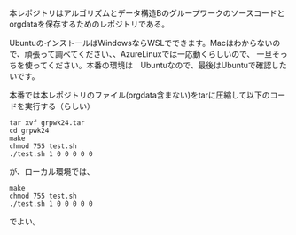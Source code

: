 本レポジトリはアルゴリズムとデータ構造Bのグループワークのソースコードとorgdataを保存するためのレポジトリである。  

UbuntuのインストールはWindowsならWSLでできます。Macはわからないので、頑張って調べてください、、AzureLinuxでは一応動くらしいので、
一旦そっちを使ってください。本番の環境は　Ubuntuなので、最後はUbuntuで確認したいです。

本番では本レポジトリのファイル(orgdata含まない)をtarに圧縮して以下のコードを実行する（らしい）
```
tar xvf grpwk24.tar
cd grpwk24
make
chmod 755 test.sh
./test.sh 1 0 0 0 0 0
```
が、ローカル環境では、
```
make
chmod 755 test.sh
./test.sh 1 0 0 0 0 0
```
でよい。
